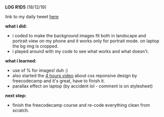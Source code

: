 **LOG R1D5** (18/12/19)

link to my daily tweet [here](https://twitter.com/Nightcoder2/status/1207507148919525376)

**what i did:**
- i coded to make the background images fit both in landscape and portrait view on my phone and it works only for portrait mode.
on laptop the bg img is cropped.
- i played around with my code to see what works and what doesn't.


**what i learned:**
- use of % for images! duh :)
- also started the [4 hours video](https://www.youtube.com/watch?v=srvUrASNj0s&t=1023s) about css reponsive design by freecodecamp and it's great, have to finish it.
- parallax effect on laptop (by accident lol - comment is on stylesheet) 

**next step:**
- finish the freecodecamp course and re-code everything clean from scratch.




